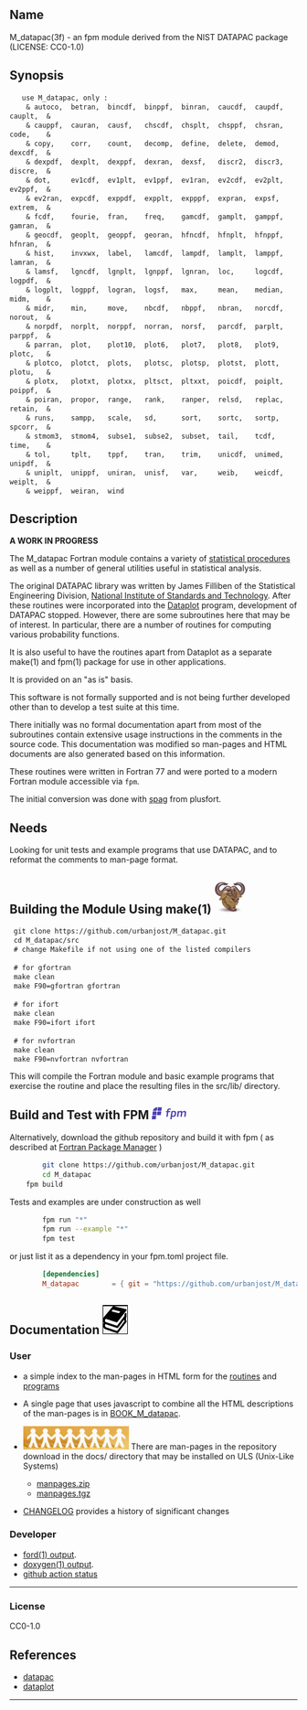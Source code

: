 ## Name
   M_datapac(3f) - an fpm module derived from the NIST DATAPAC package
   (LICENSE: CC0-1.0)
## Synopsis
```text
   use M_datapac, only : 
    & autoco,  betran,  bincdf,  binppf,  binran,  caucdf,  caupdf,  cauplt,  &
    & cauppf,  cauran,  causf,   chscdf,  chsplt,  chsppf,  chsran,  code,    &
    & copy,    corr,    count,   decomp,  define,  delete,  demod,   dexcdf,  &
    & dexpdf,  dexplt,  dexppf,  dexran,  dexsf,   discr2,  discr3,  discre,  &
    & dot,     ev1cdf,  ev1plt,  ev1ppf,  ev1ran,  ev2cdf,  ev2plt,  ev2ppf,  &
    & ev2ran,  expcdf,  exppdf,  expplt,  expppf,  expran,  expsf,   extrem,  &
    & fcdf,    fourie,  fran,    freq,    gamcdf,  gamplt,  gamppf,  gamran,  &
    & geocdf,  geoplt,  geoppf,  georan,  hfncdf,  hfnplt,  hfnppf,  hfnran,  &
    & hist,    invxwx,  label,   lamcdf,  lampdf,  lamplt,  lamppf,  lamran,  &
    & lamsf,   lgncdf,  lgnplt,  lgnppf,  lgnran,  loc,     logcdf,  logpdf,  &
    & logplt,  logppf,  logran,  logsf,   max,     mean,    median,  midm,    &
    & midr,    min,     move,    nbcdf,   nbppf,   nbran,   norcdf,  norout,  &
    & norpdf,  norplt,  norppf,  norran,  norsf,   parcdf,  parplt,  parppf,  &
    & parran,  plot,    plot10,  plot6,   plot7,   plot8,   plot9,   plotc,   &
    & plotco,  plotct,  plots,   plotsc,  plotsp,  plotst,  plott,   plotu,   &
    & plotx,   plotxt,  plotxx,  pltsct,  pltxxt,  poicdf,  poiplt,  poippf,  &
    & poiran,  propor,  range,   rank,    ranper,  relsd,   replac,  retain,  &
    & runs,    sampp,   scale,   sd,      sort,    sortc,   sortp,   spcorr,  &
    & stmom3,  stmom4,  subse1,  subse2,  subset,  tail,    tcdf,    time,    &
    & tol,     tplt,    tppf,    tran,    trim,    unicdf,  unimed,  unipdf,  &
    & uniplt,  unippf,  uniran,  unisf,   var,     weib,    weicdf,  weiplt,  &
    & weippf,  weiran,  wind
```
## Description

**A WORK IN PROGRESS**

The M_datapac Fortran module contains a variety of
[statistical procedures](https://urbanjost.github.io/M_datapac/man3.html) 
as well as a number of general utilities useful in statistical analysis.

The original DATAPAC library was written by James Filliben of the Statistical
Engineering Division,
[National Institute of Standards and Technology](https://www.nist.gov/).
After these routines were incorporated into the [Dataplot](
https://www.nist.gov/statistical-engineering-division/dataplot)
program, development of DATAPAC stopped. However, there are some
subroutines here that may be of interest. In particular, there are
a number of routines for computing various probability functions.

It is also useful to have the routines apart from Dataplot as a separate
make(1) and fpm(1) package for use in other applications.

It is provided on an "as is" basis.

This software is not formally supported and is not being further developed
other than to develop a test suite at this time.


There initially was no formal documentation apart from most of the
subroutines contain extensive usage instructions in the comments
in the source code. This documentation was modified so man-pages and 
HTML documents are also generated based on this information.

These routines were written in Fortran 77 and were ported to a modern
Fortran module accessible via `fpm`.

The initial conversion was done with
[spag](https://polyhedron.com/?product=plusfort) from plusfort.

## Needs

Looking for unit tests and example programs that use DATAPAC, and to
reformat the comments to man-page format.
## Building the Module Using make(1) ![gmake](docs/images/gnu.gif)
     git clone https://github.com/urbanjost/M_datapac.git
     cd M_datapac/src
     # change Makefile if not using one of the listed compilers

     # for gfortran
     make clean
     make F90=gfortran gfortran

     # for ifort
     make clean
     make F90=ifort ifort

     # for nvfortran
     make clean
     make F90=nvfortran nvfortran

This will compile the Fortran module and basic example
programs that exercise the routine and place the resulting
files in the src/lib/ directory.

## Build and Test with FPM ![-](docs/images/fpm_logo.gif)

   Alternatively, download the github repository and build it with
   fpm ( as described at [Fortran Package Manager](https://github.com/fortran-lang/fpm) )

```bash
        git clone https://github.com/urbanjost/M_datapac.git
        cd M_datapac
	fpm build
```
   Tests and examples are under construction as well
```bash
        fpm run "*"
        fpm run --example "*"
        fpm test
```
   or just list it as a dependency in your fpm.toml project file.

```toml
        [dependencies]
        M_datapac        = { git = "https://github.com/urbanjost/M_datapac.git" }
```
## Documentation   ![docs](docs/images/docs.gif)

### User
   - a simple index to the man-pages in HTML form for the
   [routines](https://urbanjost.github.io/M_datapac/man3.html)
   and [programs](https://urbanjost.github.io/M_datapac/man1.html)

   - A single page that uses javascript to combine all the HTML
     descriptions of the man-pages is in
     [BOOK_M_datapac](https://urbanjost.github.io/M_datapac/BOOK_M_datapac.html).

   - ![man-pages](docs/images/manpages.gif)
     There are man-pages in the repository download in the docs/ directory
     that may be installed on ULS (Unix-Like Systems)
      + [manpages.zip](https://urbanjost.github.io/M_datapac/manpages.zip)
      + [manpages.tgz](https://urbanjost.github.io/M_datapac/manpages.tgz)

   - [CHANGELOG](docs/CHANGELOG.md) provides a history of significant changes

### Developer
   - [ford(1) output](https://urbanjost.github.io/M_datapac/fpm-ford/index.html).
   - [doxygen(1) output](https://urbanjost.github.io/M_datapac/doxygen_out/html/index.html).
   - [github action status](docs/STATUS.md)
---
### License
   CC0-1.0

## References
   * [datapac](https://www.nist.gov/itl/sed/datapac)
   * [dataplot](https://github.com/usnistgov/dataplot)
---
